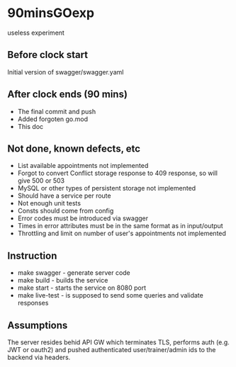 # 90minsGOexp
useless experiment

## Before clock start
Initial version of swagger/swagger.yaml

## After clock ends (90 mins)
- The final commit and push
- Added forgoten go.mod
- This doc


## Not done, known defects, etc
- List available appointments not implemented
- Forgot to convert Conflict storage response to 409 response, so will give 500 or 503
- MySQL or other types of persistent storage not implemented
- Should have a service per route
- Not enough unit tests
- Consts should come from config
- Error codes must be introduced via swagger
- Times in error attributes must be in the same format as in input/output
- Throttling and limit on number of user's appointments not implemented

## Instruction
- make swagger - generate server code
- make build - builds the service
- make start - starts the service on 8080 port
- make live-test - is supposed to send some queries and validate responses

## Assumptions
The server resides behid API GW which terminates TLS, performs auth (e.g. JWT or oauth2) and pushed authenticated user/trainer/admin ids to the backend via headers.
